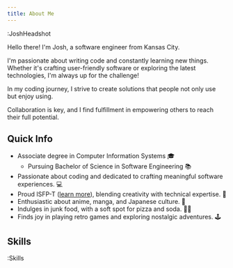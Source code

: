 ```yaml
---
title: About Me
---
```


:JoshHeadshot

Hello there! I'm Josh, a software engineer from Kansas City.

I'm passionate about writing code and constantly learning new things. Whether it's crafting user-friendly software or exploring the latest technologies, I'm always up for the challenge!

In my coding journey, I strive to create solutions that people not only use but enjoy using.

Collaboration is key, and I find fulfillment in empowering others to reach their full potential.

## Quick Info

* Associate degree in Computer Information Systems 🎓
  * Pursuing Bachelor of Science in Software Engineering 📚
* Passionate about coding and dedicated to crafting meaningful software experiences. 💻
* Proud ISFP-T ([learn more](https://www.16personalities.com/isfp-personality)), blending creativity with technical expertise. 🎨
* Enthusiastic about anime, manga, and Japanese culture. 🌸
* Indulges in junk food, with a soft spot for pizza and soda. 🍕🥤
* Finds joy in playing retro games and exploring nostalgic adventures. 🕹️

## Skills

:Skills
